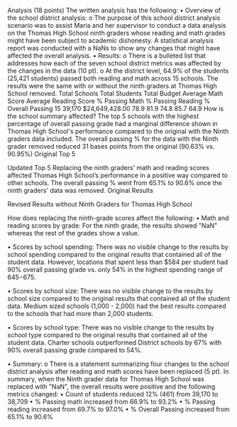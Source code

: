 Analysis (18 points)
The written analysis has the following:
•	Overview of the school district analysis:
o	The purpose of this school district analysis scenario was to assist Maria and her supervisor to conduct a data analysis on the Thomas High School ninth graders whose reading and math grades might have been subject to academic dishonesty. A statistical analysis report was conducted with a NaNs to show any changes that might have affected the overall analysis.
•	Results:
o	There is a bulleted list that addresses how each of the seven school district metrics was affected by the changes in the data (10 pt).
o	At the district level, 64.9% of the students (25,421 students) passed both reading and math across 15 schools. The results were the same with or without the ninth graders at Thomas High School removed.
Total Schools	Total Students	Total Budget	Average Math Score	Average Reading Score	% Passing Math	% Passing Reading	% Overall Passing
15	39,170	$24,649,428.00	78.9	81.9	74.8	85.7	64.9
How is the school summary affected?
The top 5 schools with the highest percentage of overall passing grade had a marginal difference shown in Thomas High School's performance compared to the original with the Ninth graders data included. The overall passing % for the data with the Ninth grader removed reduced 31 bases points from the original (90.63% vs. 90.95%)
Original Top 5

Updated Top 5
Replacing the ninth graders’ math and reading scores affected Thomas High School’s performance in a positive way compared to other schools. The overall passing % went from 65.1% to 90.6% once the ninth graders' data was removed.
Original Results

Revised Results without Ninth Graders for Thomas High School

How does replacing the ninth-grade scores affect the following:
•	Math and reading scores by grade: For the ninth grade, the results showed "NaN" whereas the rest of the grades show a value.

•	Scores by school spending: There was no visible change to the results by school spending compared to the original results that contained all of the student data. However, locations that spent less than $584 per student had 90% overall passing grade vs. only 54% in the highest spending range of $645-$675.

•	Scores by school size: There was no visible change to the results by school size compared to the original results that contained all of the student data. Medium sized schools (1,000 - 2,000) had the best results compared to the schools that had more than 2,000 students.

•	Scores by school type: There was no visible change to the results by school type compared to the original results that contained all of the student data. Charter schools outperformed District schools by 67% with 90% overall passing grade compared to 54%.

•	Summary:
o	There is a statement summarizing four changes to the school district analysis after reading and math scores have been replaced (5 pt).
In summary, when the Ninth grader data for Thomas High School was replaced with "NaN", the overall results were positive and the following metrics changed:
•	Count of students reduced 12% (461) from 39,170 to 38,709
•	% Passing math increased from 66.9% to 93.2%
•	% Passing reading increased from 69.7% to 97.0%
•	% Overall Passing increased from 65.1% to 90.6%

